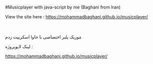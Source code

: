 #Musicplayer with java-script by me (Baghani from Iran)

View the site here : https://mohammadbaghani.github.io/musicplayer/

<br>
</br>
موزیک پلیر اختصاصی با جاوا اسکریپت زدم

لینک لایوپروژه : 

https://mohammadbaghani.github.io/musicplayer/




